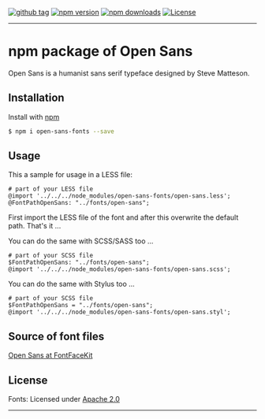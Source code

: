 [![github tag][github-tag-image]][github-tag-url]
[![npm version][npm-version-image]][npm-version-url]
[![npm downloads][npm-downloads-image]][npm-downloads-url]
[![License][license-image]][license-url]

***

# npm package of Open Sans

Open Sans is a humanist sans serif typeface designed by Steve Matteson.


## Installation

Install with [npm](https://www.npmjs.com/)

```sh
$ npm i open-sans-fonts --save
```


## Usage

This a sample for usage in a LESS file:

```
# part of your LESS file
@import '../../../node_modules/open-sans-fonts/open-sans.less';
@FontPathOpenSans: "../fonts/open-sans";
```

First import the LESS file of the font and after this overwrite the default path. That's it ...

You can do the same with SCSS/SASS too ...

```
# part of your SCSS file
$FontPathOpenSans: "../fonts/open-sans";
@import '../../../node_modules/open-sans-fonts/open-sans.scss';
```

You can do the same with Stylus too ...

```
# part of your SCSS file
$FontPathOpenSans = "../fonts/open-sans";
@import '../../../node_modules/open-sans-fonts/open-sans.styl';
```


## Source of font files

[Open Sans at FontFaceKit](https://github.com/FontFaceKit/open-sans)


## License

Fonts: Licensed under [Apache 2.0](https://github.com/dasrick/open-sans-fonts/blob/master/LICENSE)

***

[github-tag-image]: https://img.shields.io/github/tag/dasrick/open-sans-fonts.svg?style=flat-square
[github-tag-url]: https://github.com/dasrick/open-sans-fonts

[npm-version-image]: https://img.shields.io/npm/v/open-sans-fonts.svg?style=flat-square
[npm-version-url]: https://www.npmjs.com/package/open-sans-fonts
[npm-downloads-image]: https://img.shields.io/npm/dm/open-sans-fonts.svg?style=flat-square
[npm-downloads-url]: https://www.npmjs.com/package/open-sans-fonts

[license-image]: https://img.shields.io/github/license/dasrick/open-sans-fonts.svg?style=flat-square
[license-url]: https://github.com/dasrick/open-sans-fonts/blob/master/LICENSE
